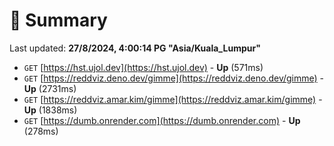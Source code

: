 # 📖 Summary
Last updated: **27/8/2024, 4:00:14 PG "Asia/Kuala_Lumpur"**

- `GET` [https://hst.ujol.dev](https://hst.ujol.dev) - **Up** (571ms)
- `GET` [https://reddviz.deno.dev/gimme](https://reddviz.deno.dev/gimme) - **Up** (2731ms)
- `GET` [https://reddviz.amar.kim/gimme](https://reddviz.amar.kim/gimme) - **Up** (1838ms)
- `GET` [https://dumb.onrender.com](https://dumb.onrender.com) - **Up** (278ms)
